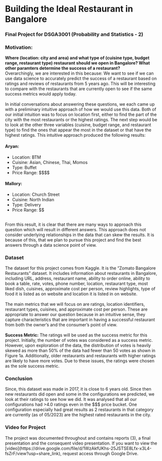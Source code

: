 # Building the Ideal Restaurant in Bangalore
### Final Project for DSGA3001 (Probability and Statistics - 2)

<h3>Motivation:</h3>
<b>Where (location: city and area) and what type of (cuisine type, budget range, restaurant type) restaurant should we open in Bangalore? What other paramters determine the success of a restaurant?</b>
<br>
Overarchingly, we are interested in this because: We want to see if we can use data science to accurately predict the success of a restaurant based on ratings and reviews of restaurants from 5 years ago. This will be interesting to compare with the restaurants that are currently open to see if the same success metrics would apply today.
<br>
<br>
In initial conversations about answering these questions, we each came up with a preliminary intuitive approach of how we would use this data. Both of our initial intuition was to focus on location first, either to find the part of the city with the most restaurants or the highest ratings. The next step would be to look at the other three variables (cuisine, budget range, and restaurant type) to find the ones that appear the most in the dataset or that have the highest ratings. This intuitive approach produced the following results: 
<br>

<h4>Aryan:</h4>
<ul>
<li>Location: BTM </li>
<li>Cuisine: Asian, Chinese, Thai, Momos </li>
<li> Type: Buffet </li>
<li> Price Range: $$$$ </li>
</ul>

<h4>Mallory:</h4>
<ul>
<li>Location: Church Street </li>
<li>Cuisine: North Indian </li>
<li>Type: Delivery </li>
<li>Price Range: $$ </li>
</ul>
<br>
From this result, it is clear that there are many ways to approach this question which will result in different answers. This approach does not consider underlying relationships in the data that can skew the results.
It is because of this, that we plan to pursue this project and find the best answers through a data science point of view.

<h3>Dataset</h3>
The dataset for this project comes from Kaggle. It is the “Zomato Bangalore Restaurants” dataset. It includes information about restaurants in Bangalore, including URL, address, restaurant name, ability to order online, ability to book a table, rate, votes, phone number, location, restaurant type, most liked dish, cuisines, approximate cost per person, review highlights, type of food it is listed as on website and location it is listed in on website. 
<br>
<br>
The main metrics that we will focus on are ratings, location identifiers, restaurant types, cuisines, and approximate cost per person. These are appropriate to answer our question because in an intuitive sense, they capture characteristics that are important in having a successful restaurant from both the owner’s and the consumer’s point of view. 
<br>
<br>
<b>Success Metric:</b> The ratings will be used as the success metric for this project. Initially, the number of votes was considered as a success metric. However, upon exploration of the data, the distribution of votes is heavily skewed as more than 50% of the data had fewer than 50 votes as shown in Figure 1a. Additionally, older restaurants and restaurants with higher ratings are likely to have more votes. Due to these issues, the ratings were chosen as the sole success metric.

<h3>Conclusion</h3>
Since, this dataset was made in 2017, it is close to 6 years old. Since then new restaurants did open and some in the configurations we predicted, we look at their ratings to see how we did. It was analysed that all our configurations had >4.0 ratings even in the $$$ price bucket. One configuration especially had great results as 2 restaurants in that category are currently (as of 05/2023) are the highest rated restaurants in the city.

<h3>Video for Project</h3>
The project was documented throughout and contains reports (3), a final presentation and the consequent video presentation. If you want to view the [video](https://drive.google.com/file/d/1WzAkfUKhs-25JSTSE8Lfx-x3L4-fsZrF/view?usp=share_link), request access through Google Drive.

